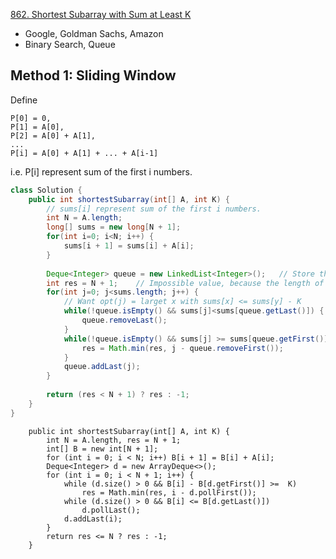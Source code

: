 [862. Shortest Subarray with Sum at Least K](https://leetcode.com/problems/shortest-subarray-with-sum-at-least-k/)

* Google, Goldman Sachs, Amazon
* Binary Search, Queue


## Method 1: Sliding Window
Define
```
P[0] = 0,   
P[1] = A[0],    
P[2] = A[0] + A[1], 
...
P[i] = A[0] + A[1] + ... + A[i-1]   
```
i.e. P[i] represent sum of the first i numbers.

```java 
class Solution {
    public int shortestSubarray(int[] A, int K) {
        // sums[i] represent sum of the first i numbers.
        int N = A.length;
        long[] sums = new long[N + 1];
        for(int i=0; i<N; i++) {
            sums[i + 1] = sums[i] + A[i];
        }
        
        Deque<Integer> queue = new LinkedList<Integer>();   // Store the index of each element in sums, opt(j) candidates, as indices of P
        int res = N + 1;    // Impossible value, because the length of A is N
        for(int j=0; j<sums.length; j++) {
            // Want opt(j) = larget x with sums[x] <= sums[y] - K
            while(!queue.isEmpty() && sums[j]<sums[queue.getLast()]) {
                queue.removeLast();
            }
            while(!queue.isEmpty() && sums[j] >= sums[queue.getFirst()] + K) {
                res = Math.min(res, j - queue.removeFirst());
            }
            queue.addLast(j);
        }
        
        return (res < N + 1) ? res : -1;
    }
}
```



```
    public int shortestSubarray(int[] A, int K) {
        int N = A.length, res = N + 1;
        int[] B = new int[N + 1];
        for (int i = 0; i < N; i++) B[i + 1] = B[i] + A[i];
        Deque<Integer> d = new ArrayDeque<>();
        for (int i = 0; i < N + 1; i++) {
            while (d.size() > 0 && B[i] - B[d.getFirst()] >=  K)
                res = Math.min(res, i - d.pollFirst());
            while (d.size() > 0 && B[i] <= B[d.getLast()])
                d.pollLast();
            d.addLast(i);
        }
        return res <= N ? res : -1;
    }
```
